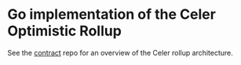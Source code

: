 # Go implementation of the Celer Optimistic Rollup

See the [contract](https://github.com/plasma-group/pigi/tree/master/packages/unipig)
repo for an overview of the Celer rollup architecture.
